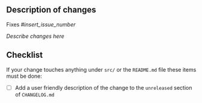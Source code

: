 ## Description of changes

Fixes _#insert_issue_number_

_Describe changes here_

## Checklist

If your change touches anything under `src/` or the `README.md` file
these items must be done:

- [ ] Add a user friendly description of the change to the `unreleased` section of `CHANGELOG.md`
